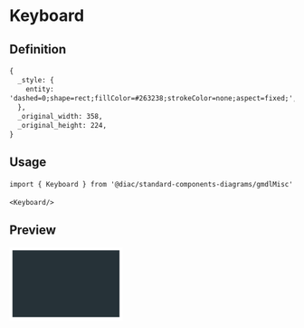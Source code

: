 # Keyboard

## Definition

```
{
  _style: { 
    entity: 'dashed=0;shape=rect;fillColor=#263238;strokeColor=none;aspect=fixed;',
  },
  _original_width: 358,
  _original_height: 224,
}
```

## Usage

```
import { Keyboard } from '@diac/standard-components-diagrams/gmdlMisc'

<Keyboard/>
```

## Preview

<img src="./keyboard.png" width="200"/>
